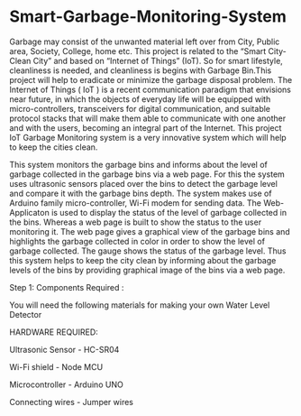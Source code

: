 # Smart-Garbage-Monitoring-System

Garbage may consist of the unwanted material left over from City, Public area, Society, College, home etc. This project is related to the “Smart City- Clean City” and based on “Internet of Things” (IoT). So for smart lifestyle, cleanliness is needed, and cleanliness is begins with Garbage Bin.This project will help to eradicate or minimize the garbage disposal problem. The Internet of Things ( IoT ) is a recent communication paradigm that envisions near future, in which the objects of everyday life will be equipped with micro-controllers, transceivers for digital communication, and suitable protocol stacks that will make them able to communicate with one another and with the users, becoming an integral part of the Internet. This project IoT Garbage Monitoring system is a very innovative system which will help to keep the cities clean.

This system monitors the garbage bins and informs about the level of garbage collected in the garbage bins via a web page. For this the system uses ultrasonic sensors placed over the bins to detect the garbage level and compare it with the garbage bins depth. The system makes use of Arduino family micro-controller, Wi-Fi modem for sending data. The Web-Applicaton is used to display the status of the level of garbage collected in the bins. Whereas a web page is built to show the status to the user monitoring it. The web page gives a graphical view of the garbage bins and highlights the garbage collected in color in order to show the level of garbage collected. The gauge shows the status of the garbage level. Thus this system helps to keep the city clean by informing about the garbage levels of the bins by providing graphical image of the bins via a web page.

Step 1: Components Required :

You will need the following materials for making your own Water Level Detector

HARDWARE REQUIRED:
                

Ultrasonic Sensor             - HC-SR04                 

Wi-Fi shield                  - Node MCU                

Microcontroller               - Arduino UNO             

Connecting wires              - Jumper wires          
